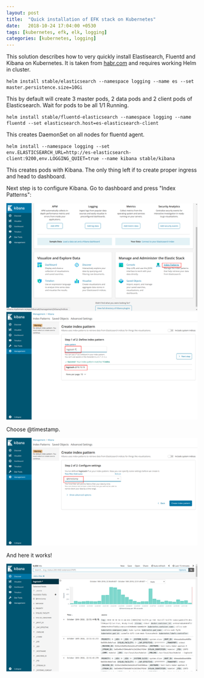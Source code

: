 ```yaml
---
layout: post
title:  "Quick installation of EFK stack on Kubernetes"
date:   2018-10-24 17:04:00 +0530
tags: [kubernetes, efk, elk, logging]
categories: [kubernetes, logging]
---
```

This solution describes how to very quickly install Elastisearch, Fluentd and Kibana on Kubernetes. It is taken from [habr.com][source] and requires working Helm in cluster.

```
helm install stable/elasticsearch --namespace logging --name es --set master.persistence.size=10Gi
```
This by default will create 3 master pods, 2 data pods and 2 client pods of Elasticsearch. Wait for pods to be all 1/1 Running.
```
helm install stable/fluentd-elasticsearch --namespace logging --name fluentd --set elasticsearch.host=es-elasticsearch-client
```
This creates DaemonSet on all nodes for fluentd agent.
```
helm install --namespace logging --set env.ELASTICSEARCH_URL=http://es-elasticsearch-client:9200,env.LOGGING_QUIET=true --name kibana stable/kibana
```
This creates pods with Kibana. The only thing left if to create proper ingress and head to dashboard.

Next step is to configure Kibana. Go to dashboard and press "Index Patterns":

![elk1](/images/elk1.png)
![elk2](/images/elk2.png)

Choose @timestamp.

![elk3](/images/elk3.png)

And here it works!

![elk4](/images/elk4.png)

[source]: https://habr.com/post/426959
